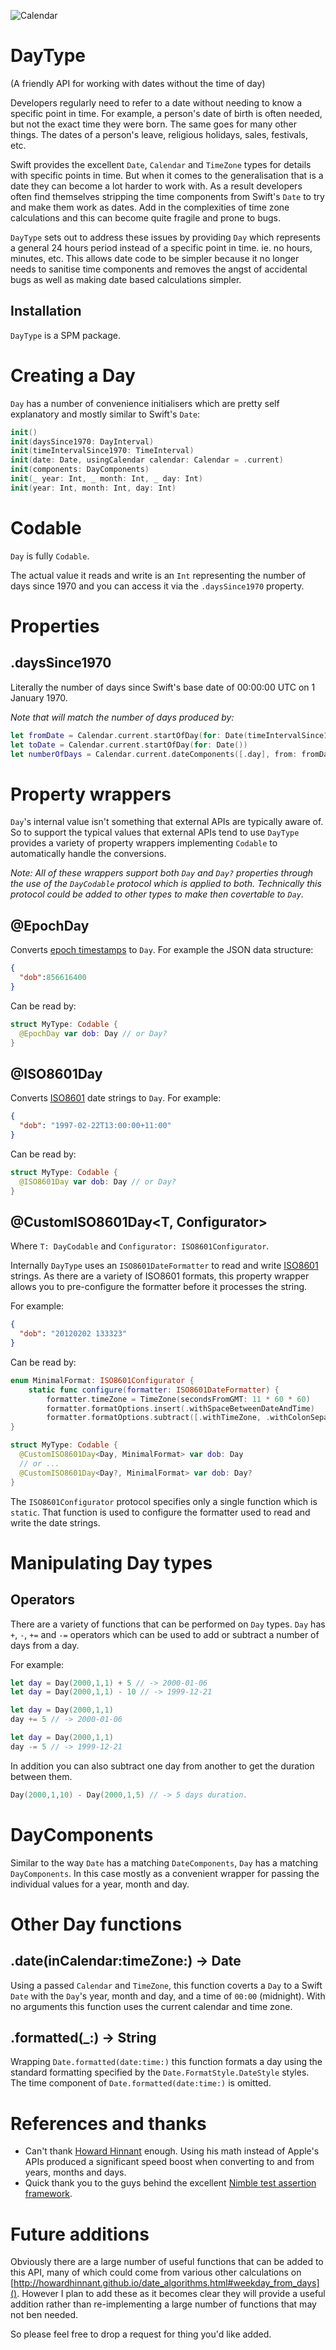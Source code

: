 ![Calendar](media/Calendar.png)
# DayType

(A friendly API for working with dates without the time of day)

Developers regularly need to refer to a date without needing to know a specific point in time. For example, a person's date of birth is often needed, but not the exact time they were born. The same goes for many other things. The dates of a person's leave, religious holidays, sales, festivals, etc.

Swift provides the excellent `Date`, `Calendar` and `TimeZone` types for details with specific points in time. But when it comes to the generalisation that is a date they can become a lot harder to work with. As a result developers often find themselves stripping the time components from Swift's `Date` to try and make them work as dates. Add in the complexities of time zone calculations and this can become quite fragile and prone to bugs. 

`DayType` sets out to address these issues by providing `Day` which represents a general 24 hours period instead of a specific point in time. ie. no hours, minutes, etc. This allows date code to be simpler because it no longer needs to sanitise time components and removes the angst of accidental bugs as well as making date based calculations simpler.

## Installation

`DayType` is a SPM package.

# Creating a Day

`Day` has a number of convenience initialisers which are pretty self explanatory and mostly similar to Swift's `Date`:

```swift
init()
init(daysSince1970: DayInterval)
init(timeIntervalSince1970: TimeInterval)
init(date: Date, usingCalendar calendar: Calendar = .current)
init(components: DayComponents)
init(_ year: Int, _ month: Int, _ day: Int)
init(year: Int, month: Int, day: Int) 
```

# Codable

`Day` is fully `Codable`. 

The actual value it reads and write is an `Int` representing the number of days since 1970 and you can access it via the `.daysSince1970` property. 

# Properties

## .daysSince1970

Literally the number of days since Swift's base date of 00:00:00 UTC on 1 January 1970. 

_Note that will match the number of days produced by:_

```swift
let fromDate = Calendar.current.startOfDay(for: Date(timeIntervalSince1970: 0))
let toDate = Calendar.current.startOfDay(for: Date())
let numberOfDays = Calendar.current.dateComponents([.day], from: fromDate, to: toDate).day!
```

# Property wrappers 

`Day`'s internal value isn't something that external APIs are typically aware of. So to support the typical values that external APIs tend to use `DayType` provides a variety of property wrappers implementing `Codable` to automatically handle the conversions. 

_Note: All of these wrappers support both `Day` and `Day?` properties through the use of the `DayCodable` protocol which is applied to both. Technically this protocol could be added to other types to make then covertable to `Day`._

## @EpochDay

Converts [epoch timestamps](https://www.epochconverter.com) to `Day`. For example the JSON data structure:

```json
{
  "dob":856616400
}
```

Can be read by:

```swift
struct MyType: Codable {
  @EpochDay var dob: Day // or Day?
}
```

## @ISO8601Day

Converts [ISO8601](https://en.wikipedia.org/wiki/ISO_8601) date strings to `Day`. For example:

```json
{
  "dob": "1997-02-22T13:00:00+11:00"
}
```

Can be read by:

```swift
struct MyType: Codable {
  @ISO8601Day var dob: Day // or Day?
}
```

## @CustomISO8601Day<T, Configurator>

Where `T: DayCodable` and `Configurator: ISO8601Configurator`. 

Internally `DayType` uses an `ISO8601DateFormatter` to read and write [ISO8601](https://en.wikipedia.org/wiki/ISO_8601) strings. As there are a variety of ISO8601 formats, this property wrapper allows you to pre-configure the formatter before it processes the string.

For example:

```json
{
  "dob": "20120202 133323"
}
```

Can be read by:

```swift
enum MinimalFormat: ISO8601Configurator {
    static func configure(formatter: ISO8601DateFormatter) {
        formatter.timeZone = TimeZone(secondsFromGMT: 11 * 60 * 60)
        formatter.formatOptions.insert(.withSpaceBetweenDateAndTime)
        formatter.formatOptions.subtract([.withTimeZone, .withColonSeparatorInTime, .withDashSeparatorInDate])    }
}

struct MyType: Codable {
  @CustomISO8601Day<Day, MinimalFormat> var dob: Day
  // or ...
  @CustomISO8601Day<Day?, MinimalFormat> var dob: Day?
}
```

The `ISO8601Configurator` protocol specifies only a single function which is  `static`. That function is used to configure the formatter used to read and write the date strings. 

# Manipulating Day types

## Operators

There are a variety of functions that can be performed on `Day` types. `Day` has `+`, `-`, `+=` and `-=` operators which can be used to add or subtract a number of days from a day.

For example:

```swift
let day = Day(2000,1,1) + 5 // -> 2000-01-06 
let day = Day(2000,1,1) - 10 // -> 1999-12-21 

let day = Day(2000,1,1)
day += 5 // -> 2000-01-06 

let day = Day(2000,1,1)
day -= 5 // -> 1999-12-21
```

In addition you can also subtract one day from another to get the duration between them.

```swift
Day(2000,1,10) - Day(2000,1,5) // -> 5 days duration. 
```

# DayComponents

Similar to the way `Date` has a matching `DateComponents`, `Day` has a matching `DayComponents`. In this case mostly as a convenient wrapper for passing the individual values for a year, month and day. 

# Other Day functions

## .date(inCalendar:timeZone:) -> Date

Using a passed `Calendar` and `TimeZone`, this function coverts a `Day` to a Swift `Date` with the `Day`'s year, month and day, and a time of `00:00` (midnight). With no arguments this function uses the current calendar and time zone.

## .formatted(_:) -> String

Wrapping `Date.formatted(date:time:)` this function formats a day using the standard formatting specified by the `Date.FormatStyle.DateStyle` styles. The time component of `Date.formatted(date:time:)` is omitted.

# References and thanks

* Can't thank [Howard Hinnant](http://howardhinnant.github.io) enough. Using his math instead of Apple's APIs produced a significant speed boost when converting to and from years, months and days.  
* Quick thank you to the guys behind the excellent [Nimble test assertion framework](https://github.com/Quick/Nimble).

# Future additions

Obviously there are a large number of useful functions that can be added to this API, many of which could come from various other calculations on [http://howardhinnant.github.io/date_algorithms.html#weekday_from_days](). However I plan to add these as it becomes clear they will provide a useful addition rather than re-implementing a large number of functions that may not ben needed. 

So please feel free to drop a request for thing you'd like added.